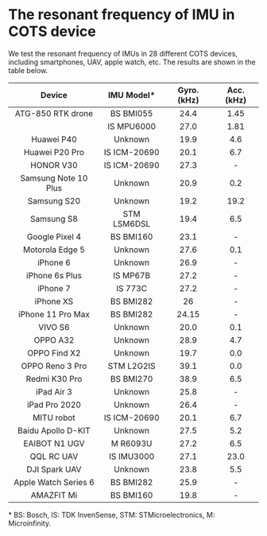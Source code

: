 # The resonant frequency of IMU in COTS device
We test the resonant frequency of IMUs in 28 different COTS devices, including smartphones, UAV, apple watch, etc. The results are shown in the table below.

| **Device**         | **IMU Model\*** | **Gyro.(kHz)** | **Acc.(kHz)** |
|:----------------------:|:---------------:|:---------------:|:--------------:|
| ATG-850 RTK drone                   | BS BMI055                               | 24.4                                     |1.45
|                                     | IS MPU6000                              | 27.0                                     |1.81
| Huawei P40                          | Unknown                                 | 19.9                                     |4.6
| Huawei P20 Pro                      | IS ICM-20690                            | 20.1                                     |6.7
| HONOR V30                           | IS ICM-20690                            | 27.3                                     |-
| Samsung Note 10 Plus                | Unknown                                 | 20.9                                     |0.2
| Samsung S20                         | Unknown                                 | 19.2                                     |19.2
| Samsung S8                          | STM LSM6DSL                             | 19.4                                     |6.5
| Google Pixel 4                      | BS BMI160                               | 23.1                                     |-
| Motorola Edge 5                     | Unknown                                 | 27.6                                     |0.1
| iPhone 6                            | Unknown                                 | 26.9                                     |-
| iPhone 6s Plus                      | IS MP67B                                | 27.2                                     |-
| iPhone 7                            | IS 773C                                 | 27.2                                     |-
| iPhone XS                           | BS BMI282                               | 26                                       |-
| iPhone 11 Pro Max                   | BS BMI282                               | 24.15                                    |-
| VIVO S6                             | Unknown                                 | 20.0                                     |0.1
| OPPO A32                            | Unknown                                 | 28.9                                     |4.7
| OPPO Find X2                        | Unknown                                 | 19.7                                     |0.0
| OPPO Reno 3 Pro                     | STM L2G2IS                              | 39.1                                     |0.0
| Redmi K30 Pro                       | BS BMI270                               | 38.9                                     |6.5
| iPad Air 3                          | Unknown                                 | 25.8                                     |-
| iPad Pro 2020                       | Unknown                                 | 26.4                                     |-
| MITU robot                          | IS ICM-20690                            | 20.1                                     |6.7
| Baidu Apollo D-KIT                  | Unknown                                 | 27.5                                     |5.2
| EAIBOT N1 UGV                       | M R6093U                                | 27.2                                     |6.5
| QQL RC UAV                          | IS IMU3000                              | 27.1                                     |23.0
| DJI Spark UAV                       | Unknown                                 | 23.8                                     |5.5
| Apple Watch Series 6                | BS BMI282                               | 25.9                                     |-
| AMAZFIT Mi                          | BS BMI160                               | 19.8                                     |-

\* BS: Bosch, IS: TDK InvenSense, STM: STMicroelectronics, M: Microinfinity.
